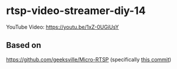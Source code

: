 # rtsp-video-streamer-diy-14
YouTube Video: https://youtu.be/1xZ-0UGiUsY

## Based on

https://github.com/geeksville/Micro-RTSP (specifically [this commit](https://github.com/geeksville/Micro-RTSP/commit/c0b1a1cc5d2465ac77b8caf0ba3c522b0607880f))
